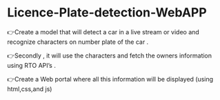# Licence-Plate-detection-WebAPP
👉Create a model that will detect a car in a live stream or video and recognize characters on number plate of the car .

👉Secondly , it will use the characters and fetch the owners information using RTO API’s .

👉Create a Web portal where all this information will be displayed (using html,css,and js)
